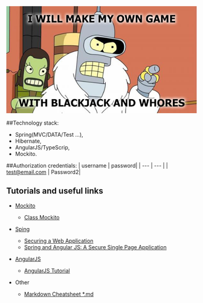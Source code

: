 <div style="text-align:center"><img src ="https://raw.githubusercontent.com/ShostakRV/Black_Jack_game/master/docs/PIC.jpg" /></div>

##Technology stack:
* Spring(MVC/DATA/Test ...),
* Hibernate,
* AngularJS/TypeScrip,
* Mockito.

##Authorization credentials:
| username | password|
| --- | --- |
| test@email.com | Password2|


## Tutorials and useful links
* [Mockito](http://mockito.org/)
    * [Class Mockito](https://mockito.googlecode.com/hg-history/1.5/javadoc/org/mockito/Mockito.html)

* [Sping](https://spring.io/)
    * [Securing a Web Application](https://spring.io/guides/gs/securing-web/)
    * [Spring and Angular JS: A Secure Single Page Application](https://spring.io/blog/2015/01/12/spring-and-angular-js-a-secure-single-page-application#using-spring-boot-cli)
* [AngularJS](https://angularjs.org/)
    * [AngularJS Tutorial](http://www.tutorialspoint.com/angularjs/index.htm)
* Other
    * [Markdown Cheatsheet *.md](https://github.com/adam-p/markdown-here/wiki/Markdown-Cheatsheet)